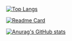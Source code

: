 [![Top Langs](https://github-readme-stats.vercel.app/api/top-langs/?username=strogmann&theme=merko)](https://github.com/anuraghazra/github-readme-stats)

[![Readme Card](https://github-readme-stats.vercel.app/api/pin/?username=strogmann&repo=breakswithpython&theme=merko)](https://github.com/strogmann/breakswithpython)

[![Anurag's GitHub stats](https://github-readme-stats.vercel.app/api?username=strogmann&theme=merko)](https://github.com/anuraghazra/github-readme-stats)
